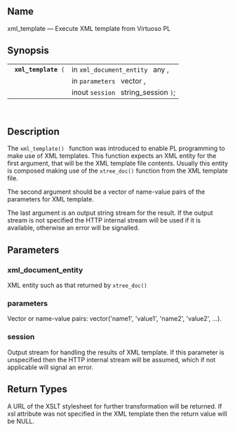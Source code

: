 <div id="fn_xml_template" class="refentry">

<div class="titlepage">

</div>

<div class="refnamediv">

## Name

xml_template — Execute XML template from Virtuoso PL

</div>

<div class="refsynopsisdiv">

## Synopsis

<div id="fsyn_xml_template" class="funcsynopsis">

|                           |                                      |
|---------------------------|--------------------------------------|
| ` `**`xml_template`**` (` | in `xml_document_entity ` any ,      |
|                           | in `parameters ` vector ,            |
|                           | inout `session ` string_session `)`; |

<div class="funcprototype-spacer">

 

</div>

</div>

</div>

<div id="desc_xml_template" class="refsect1">

## Description

The `xml_template() ` function was introduced to enable PL programming
to make use of XML templates. This function expects an XML entity for
the first argument, that will be the XML template file contents. Usually
this entity is composed making use of the `xtree_doc()` function from
the XML template file.

The second argument should be a vector of name-value pairs of the
parameters for XML template.

The last argument is an output string stream for the result. If the
output stream is not specified the HTTP internal stream will be used if
it is available, otherwise an error will be signalled.

</div>

<div id="params_xml_template" class="refsect1">

## Parameters

<div id="id123314" class="refsect2">

### xml_document_entity

XML entity such as that returned by `xtree_doc() `

</div>

<div id="id123318" class="refsect2">

### parameters

Vector or name-value pairs: vector('name1', 'value1', 'name2', 'value2',
...).

</div>

<div id="id123321" class="refsect2">

### session

Output stream for handling the results of XML template. If this
parameter is unspecified then the HTTP internal stream will be assumed,
which if not applicable will signal an error.

</div>

</div>

<div id="ret_xml_template" class="refsect1">

## Return Types

A URL of the XSLT stylesheet for further transformation will be
returned. If xsl attribute was not specified in the XML template then
the return value will be NULL.

</div>

</div>
